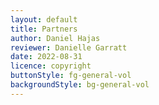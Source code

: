 ```yaml
---
layout: default
title: Partners
author: Daniel Hajas
reviewer: Danielle Garratt
date: 2022-08-31
licence: copyright
buttonStyle: fg-general-vol
backgroundStyle: bg-general-vol
---
```


